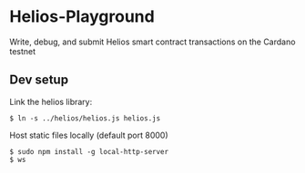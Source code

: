 # Helios-Playground
Write, debug, and submit Helios smart contract transactions on the Cardano testnet

## Dev setup

Link the helios library:

```
$ ln -s ../helios/helios.js helios.js
```

Host static files locally (default port 8000)
```
$ sudo npm install -g local-http-server
$ ws
```